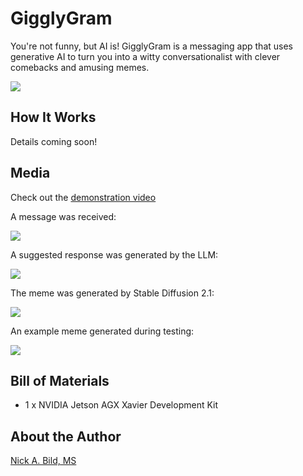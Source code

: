 # GigglyGram

You're not funny, but AI is! GigglyGram is a messaging app that uses generative AI to turn you into a witty conversationalist with clever comebacks and amusing memes.

![](https://raw.githubusercontent.com/nickbild/GigglyGram/main/media/logo_sm.jpg)

## How It Works

Details coming soon!

## Media

Check out the [demonstration video](https://www.youtube.com/watch?v=Gg9sr_CIChY)

A message was received:

![](https://raw.githubusercontent.com/nickbild/GigglyGram/main/media/screen1.jpg)

A suggested response was generated by the LLM:

![](https://raw.githubusercontent.com/nickbild/GigglyGram/main/media/screen2.jpg)

The meme was generated by Stable Diffusion 2.1:

![](https://raw.githubusercontent.com/nickbild/GigglyGram/main/media/screen3.jpg)

An example meme generated during testing:

![](https://raw.githubusercontent.com/nickbild/GigglyGram/main/media/meme_example.png)

## Bill of Materials

- 1 x NVIDIA Jetson AGX Xavier Development Kit

## About the Author

[Nick A. Bild, MS](https://nickbild79.firebaseapp.com/#!/)
